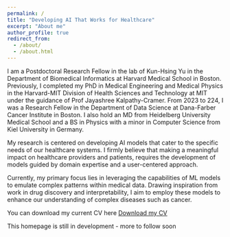 ```yaml
---
permalink: /
title: "Developing AI That Works for Healthcare"
excerpt: "About me"
author_profile: true
redirect_from: 
  - /about/
  - /about.html
---
```


I am a Postdoctoral Research Fellow in the lab of Kun-Hsing Yu in the Department of Biomedical Informatics at Harvard Medical School in Boston. Previously, I completed my PhD in Medical Engineering and Medical Physics in the Harvard-MIT Division of Health Sciences and Technology at MIT under the guidance of Prof Jayashree Kalpathy-Cramer. From 2023 to 224, I was a Research Fellow in the Department of Data Science at Dana-Farber Cancer Institute in Boston. I also hold an MD from Heidelberg University Medical School and a BS in Physics with a minor in Computer Science from Kiel University in Germany.
 
My research is centered on developing AI models that cater to the specific needs of our healthcare systems. I firmly believe that making a meaningful impact on healthcare providers and patients, requires the development of models guided by domain expertise and a user-centered approach. 
 
Currently, my primary focus lies in leveraging the capabilities of ML models to emulate complex patterns within medical data. Drawing inspiration from work in drug discovery and interpretability, I aim to employ these models to enhance our understanding of complex diseases such as cancer.

You can download my current CV here [Download my CV](https://kathihoebel.github.io/downloads/CV_KHoebel.pdf)

This homepage is still in development - more to follow soon


